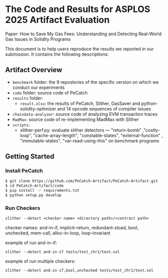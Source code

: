 # The Code and Results for ASPLOS 2025 Artifact Evaluation

Paper: How to Save My Gas Fees: Understanding and Detecting Real-World Gas Issues in Solidity Programs

This document is to help users reproduce the results we reported in our submission. 
It contains the following descriptions:

## Artifact Overview
- ```benchmark``` folder:
    the 9 repostories of the specific version on which we conduct our experiments
- ```code``` folder:
    source code of PeCatch
- ```results``` folder:
    - ```result.xlsx```:
        the results of PeCatch, Slither, GasSaver and python-solidity-optimizer and 14 opcode sequences of compiler issues
- ```chaindata-analyzer```:
    source code of analyzing EVM transaction traces
- ```MadMax```:
    source code of re-implementing MadMax with Slither
- ```scripts```:
    - slither-perf.py: evaluate slither detectors –– "return-bomb" ,"costly-loop", "cache-array-length", "constable-states", "external-function" , "immutable-states", "var-read-using-this" on benchmark programs

## Getting Started

### Install PeCatch
```bash
$ git clone https://github.com/PeCatch-Artifact/PeCatch-Artifact.git
$ cd PeCatch-Artifact/code
$ pip install -r requirements.txt
$ python setup.py develop
```

### Run Checkers
```
slither --detect <checker name> <directory path>/<contract path>
```
checker names: and-in-if, implicit-return, redundant-sload, bool, unchecked, mem-call, alloc-in-loop, loop-invariant

example of run and-in-if:
```
slither --detect and-in-if tests/test_chr1/test.sol
```

example of run multiple checkers:
```
slither --detect and-in-if,bool,unchecked tests/test_chr1/test.sol
```





